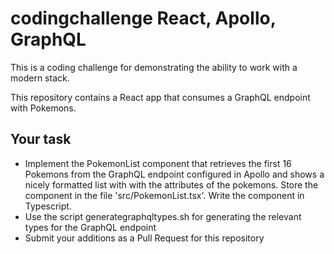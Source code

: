 # codingchallenge React, Apollo, GraphQL

This is a coding challenge for demonstrating the ability to work with a modern stack.

This repository contains a React app that consumes a GraphQL endpoint with Pokemons.

## Your task
- Implement the PokemonList component that retrieves the first 16 Pokemons from the GraphQL endpoint configured in Apollo and shows a nicely formatted list with with the attributes of the pokemons. Store the component in the file 'src/PokemonList.tsx'. Write the component in Typescript.
- Use the script generategraphqltypes.sh for generating the relevant types for the GraphQL endpoint
- Submit your additions as a Pull Request for this repository
